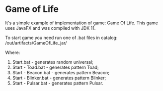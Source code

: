 # Game of Life
It's a simple example of implementation of game: Game Of Life.
This game uses JavaFX and was compiled with JDK 11.

To start game you need run one of .bat files in catalog: /out/artifacts/GameOfLife_jar/

Where:
1. Start.bat - generates random universal;
2. Start - Toad.bat - generates pattern Toad;
3. Start - Beacon.bat - generates pattern Beacon;
4. Start - Blinker.bat - generates pattern Blinker;
5. Start - Pulsar.bat - generates pattern Pulsar.
